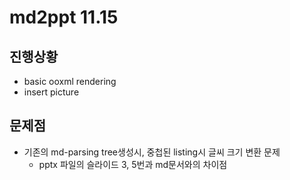 # md2ppt 11.15
## 진행상황
* basic ooxml rendering
* insert picture

## 문제점
* 기존의 md-parsing tree생성시, 중첩된 listing시 글씨 크기 변환 문제
	+ pptx 파일의 슬라이드 3, 5번과 md문서와의 차이점 
